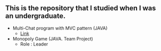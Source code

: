 ## This is the repository that I studied when I was an undergraduate.
* Multi-Chat program with MVC pattern (JAVA)
  * [Link](https://github.com/Lzino/SchoolProject/tree/master/MultiChatProgram_lwd)
* Monopoly Game (JAVA. Team Project)
  * Role : Leader



